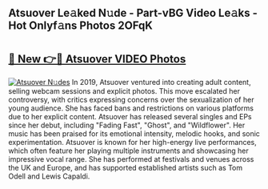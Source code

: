 ## Atsuover Le𝚊ked N𝚞de - Part-vBG Video Le𝚊ks - Hot Onlyf𝚊ns Photos 2OFqK

# <h2><a href="http://ac29246.deff.icu/?id=Atsuover">🔗 New 👉🔴 Atsuover VIDEO Photos</a></h2>

[![Atsuover N𝚞des](https://i.imgur.com/rIISA9y.gif)](http://ac29246.deff.icu/?id=Atsuover)
In 2019, Atsuover ventured into creating adult content, selling webcam sessions and explicit photos. This move escalated her controversy, with critics expressing concerns over the sexualization of her young audience. She has faced bans and restrictions on various platforms due to her explicit content. Atsuover has released several singles and EPs since her debut, including "Fading Fast", "Ghost", and "Wildflower". Her music has been praised for its emotional intensity, melodic hooks, and sonic experimentation. Atsuover is known for her high-energy live performances, which often feature her playing multiple instruments and showcasing her impressive vocal range. She has performed at festivals and venues across the UK and Europe, and has supported established artists such as Tom Odell and Lewis Capaldi.
